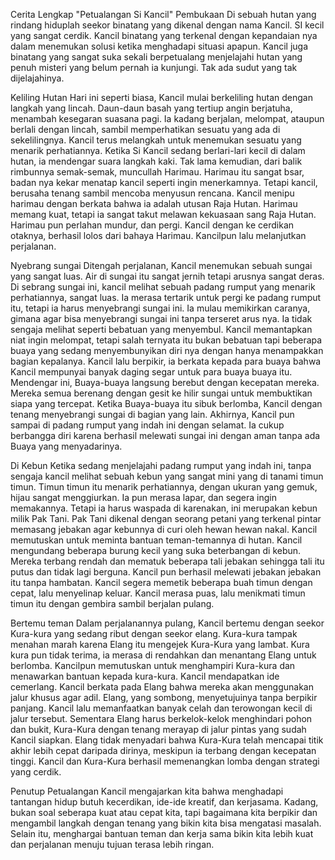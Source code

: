 Cerita Lengkap "Petualangan Si Kancil"
Pembukaan
Di sebuah hutan yang rindang hiduplah seekor binatang yang dikenal dengan nama Kancil. SI kecil yang sangat cerdik. Kancil binatang yang terkenal dengan kepandaian nya dalam menemukan solusi ketika menghadapi situasi apapun. Kancil juga binatang yang sangat suka sekali berpetualang menjelajahi hutan yang penuh misteri yang belum pernah ia kunjungi. Tak ada sudut yang tak dijelajahinya. 

Keliling Hutan
Hari ini seperti biasa, Kancil mulai berkeliling hutan dengan langkah yang lincah. Daun-daun basah yang tertiup angin berjatuha, menambah kesegaran suasana pagi. Ia kadang berjalan, melompat, ataupun berlali dengan lincah, sambil memperhatikan sesuatu yang ada di sekelilingnya. Kancil terus melangkah untuk menemukan sesuatu yang menarik perhatiannya. Ketika Si Kancil sedang berlari-lari kecil di dalam hutan, ia mendengar suara langkah kaki. Tak lama kemudian, dari balik rimbunnya semak-semak, muncullah Harimau. Harimau itu sangat bsar, badan nya kekar menatap kancil seperti ingin menerkamnya. Tetapi kancil, berusaha tenang sambil mencoba menyusun rencana. Kancil menipu harimau dengan berkata bahwa ia adalah utusan Raja Hutan. Harimau memang kuat, tetapi ia sangat takut melawan kekuasaan sang Raja Hutan. Harimau pun perlahan mundur, dan pergi. Kancil dengan ke cerdikan otaknya, berhasil lolos dari bahaya Harimau. Kancilpun lalu melanjutkan perjalanan.

Nyebrang sungai
Ditengah perjalanan, Kancil menemukan sebuah sungai yang sangat luas. Air di sungai itu sangat jernih tetapi arusnya sangat deras. Di sebrang sungai ini, kancil melihat sebuah padang rumput yang menarik perhatiannya, sangat luas. Ia merasa tertarik untuk pergi ke padang rumput itu, tetapi ia harus menyebrangi sungai ini. Ia mulau memikirkan caranya, gimana agar bisa menyebrangi sungai ini tanpa terseret arus nya. Ia tidak sengaja melihat seperti bebatuan yang menyembul. Kancil memantapkan niat ingin melompat, tetapi salah ternyata itu bukan bebatuan tapi beberapa buaya yang sedang menyembunyikan diri nya dengan hanya menampakkan bagian kepalanya.  Kancil lalu berpikir, ia berkata kepada para buaya bahwa Kancil mempunyai banyak daging segar untuk para buaya buaya itu. Mendengar ini, Buaya-buaya langsung berebut dengan kecepatan mereka. Mereka semua berenang dengan gesit ke hilir sungai untuk membuktikan siapa yang tercepat. Ketika Buaya-buaya itu sibuk berlomba, Kancil dengan tenang menyebrangi sungai di bagian yang lain.  Akhirnya, Kancil pun sampai di padang rumput yang indah ini dengan selamat. Ia cukup berbangga diri karena berhasil melewati sungai ini dengan aman tanpa ada Buaya yang menyadarinya.

Di Kebun
Ketika sedang menjelajahi padang rumput yang indah ini, tanpa sengaja kancil melihat sebuah kebun yang sangat mini yang di tanami timun timun. Timun timun itu menarik perhatiannya, dengan ukuran yang gemuk, hijau sangat menggiurkan. Ia pun merasa lapar, dan segera ingin memakannya. Tetapi ia harus waspada di karenakan, ini merupakan kebun milik Pak Tani. Pak Tani dikenal dengan seorang petani yang terkenal pintar memasang jebakan agar kebunnya di curi oleh hewan hewan nakal. Kancil memutuskan untuk meminta bantuan teman-temannya di hutan. Kancil mengundang beberapa burung kecil yang suka beterbangan di kebun. Mereka terbang rendah dan mematuk beberapa tali jebakan sehingga tali itu putus dan tidak lagi berguna. Kancil pun berhasil melewati jebakan jebakan itu tanpa hambatan. Kancil segera memetik beberapa buah timun dengan cepat, lalu menyelinap keluar. Kancil merasa puas, lalu menikmati timun timun itu dengan gembira sambil berjalan pulang.

Bertemu teman
Dalam perjalanannya pulang,  Kancil bertemu dengan seekor Kura-kura yang sedang ribut dengan seekor elang. Kura-kura tampak menahan marah karena Elang itu mengejek Kura-Kura yang lambat. Kura kura pun tidak terima, ia merasa di rendahkan dan menantang Elang untuk berlomba. Kancilpun memutuskan untuk menghampiri Kura-kura dan menawarkan bantuan kepada kura-kura. Kancil mendapatkan ide cemerlang. Kancil berkata pada Elang bahwa mereka akan menggunakan jalur khusus agar adil. Elang, yang sombong, menyetujuinya tanpa berpikir panjang. Kancil lalu memanfaatkan banyak celah dan terowongan kecil di jalur tersebut. Sementara Elang harus berkelok-kelok menghindari pohon dan bukit, Kura-Kura dengan tenang merayap di jalur pintas yang sudah Kancil siapkan. Elang tidak menyadari bahwa Kura-Kura telah mencapai titik akhir lebih cepat daripada dirinya, meskipun ia terbang dengan kecepatan tinggi. Kancil dan Kura-Kura berhasil memenangkan lomba dengan strategi yang cerdik. 

Penutup
Petualangan Kancil mengajarkan kita bahwa menghadapi tantangan hidup butuh kecerdikan, ide-ide kreatif, dan kerjasama. Kadang, bukan soal seberapa kuat atau cepat kita, tapi bagaimana kita berpikir dan mengambil langkah dengan tenang yang bikin kita bisa mengatasi masalah. Selain itu, menghargai bantuan teman dan kerja sama bikin kita lebih kuat dan perjalanan menuju tujuan terasa lebih ringan.
